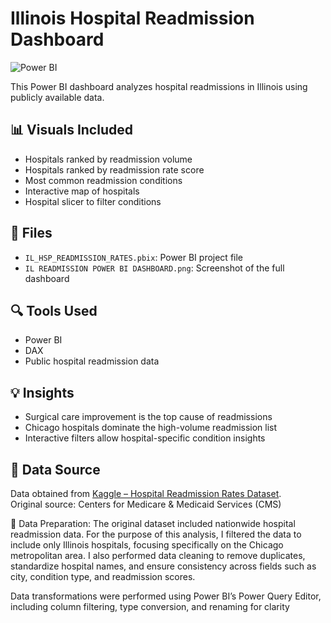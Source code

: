 # Illinois Hospital Readmission Dashboard

![Power BI](https://img.shields.io/badge/Tool-Power%20BI-yellow?logo=powerbi)

This Power BI dashboard analyzes hospital readmissions in Illinois using publicly available data.

## 📊 Visuals Included
- Hospitals ranked by readmission volume
- Hospitals ranked by readmission rate score
- Most common readmission conditions
- Interactive map of hospitals
- Hospital slicer to filter conditions

## 📁 Files
- `IL_HSP_READMISSION_RATES.pbix`: Power BI project file
- `IL READMISSION POWER BI DASHBOARD.png`: Screenshot of the full dashboard

## 🔍 Tools Used
- Power BI
- DAX
- Public hospital readmission data

## 💡 Insights
- Surgical care improvement is the top cause of readmissions
- Chicago hospitals dominate the high-volume readmission list
- Interactive filters allow hospital-specific condition insights

## 📂 Data Source

Data obtained from [Kaggle – Hospital Readmission Rates Dataset](https://www.kaggle.com/datasets/thedevastator/hospital-care-quality-measures).  
Original source: Centers for Medicare & Medicaid Services (CMS)

🔧 Data Preparation:
The original dataset included nationwide hospital readmission data. For the purpose of this analysis, I filtered the data to include only Illinois hospitals, focusing specifically on the Chicago metropolitan area. I also performed data cleaning to remove duplicates, standardize hospital names, and ensure consistency across fields such as city, condition type, and readmission scores.

Data transformations were performed using Power BI’s Power Query Editor, including column filtering, type conversion, and renaming for clarity
